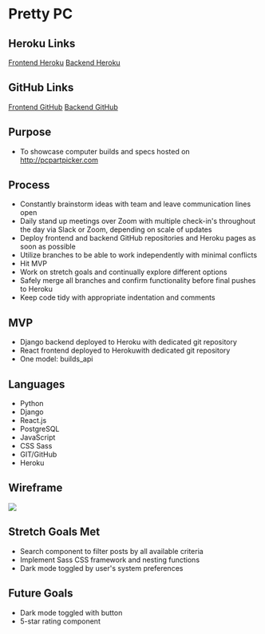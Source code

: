 # Pretty PC

## Heroku Links
[Frontend Heroku](https://pc-frontend-app.herokuapp.com/)
[Backend Heroku](https://pc-backend-app.herokuapp.com/api/posts)

## GitHub Links
[Frontend GitHub](https://github.com/jholmes847/pc-frontend-app)
[Backend GitHub](https://github.com/alexanderbyun/pc-backend-app)

## Purpose
- To showcase computer builds and specs hosted on http://pcpartpicker.com

## Process
- Constantly brainstorm ideas with team and leave communication lines open
- Daily stand up meetings over Zoom with multiple check-in's throughout the day via Slack or Zoom, depending on scale of updates
- Deploy frontend and backend GitHub repositories and Heroku pages as soon as possible
- Utilize branches to be able to work independently with minimal conflicts
- Hit MVP
- Work on stretch goals and continually explore different options
- Safely merge all branches and confirm functionality before final pushes to Heroku
- Keep code tidy with appropriate indentation and comments

## MVP
- Django backend deployed to Heroku with dedicated git repository
- React frontend deployed to Herokuwith dedicated git repository
- One model: builds_api

## Languages
- Python
- Django
- React.js
- PostgreSQL
- JavaScript
- CSS Sass
- GIT/GitHub
- Heroku

## Wireframe
![](https://i.imgur.com/9uI3OKs.jpg)

## Stretch Goals Met
- Search component to filter posts by all available criteria
- Implement Sass CSS framework and nesting functions
- Dark mode toggled by user's system preferences

## Future Goals
- Dark mode toggled with button
- 5-star rating component
